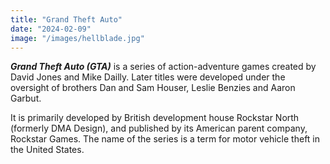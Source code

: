 ```yaml
---
title: "Grand Theft Auto"
date: "2024-02-09"
image: "/images/hellblade.jpg"
---
```


**_Grand Theft Auto (GTA)_** is a series of action-adventure games created by David Jones and Mike Dailly. Later titles were developed under the oversight of brothers Dan and Sam Houser, Leslie Benzies and Aaron Garbut.

It is primarily developed by British development house Rockstar North (formerly DMA Design), and published by its American parent company, Rockstar Games. The name of the series is a term for motor vehicle theft in the United States.
